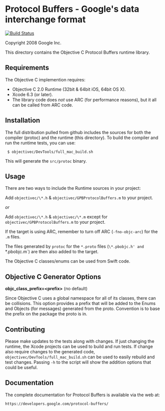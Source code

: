 Protocol Buffers - Google's data interchange format
===================================================

[![Build Status](https://travis-ci.org/google/protobuf.svg?branch=master)](https://travis-ci.org/google/protobuf)

Copyright 2008 Google Inc.

This directory contains the Objective C Protocol Buffers runtime library.

Requirements
------------

The Objective C implemention requires:

- Objective C 2.0 Runtime (32bit & 64bit iOS, 64bit OS X).
- Xcode 6.3 (or later).
- The library code does *not* use ARC (for performance reasons), but it all can
  be called from ARC code.

Installation
------------

The full distribution pulled from github includes the sources for both the
compiler (protoc) and the runtime (this directory).  To build the compiler
and run the runtime tests, you can use:

     $ objectivec/DevTools/full_mac_build.sh

This will generate the `src/protoc` binary.

Usage
-----

There are two ways to include the Runtime sources in your project:

Add `objectivec/\*.h` & `objectivec/GPBProtocolBuffers.m` to your project.

*or*

Add `objectivec/\*.h` & `objectivec/\*.m` except for
`objectivec/GPBProtocolBuffers.m` to your project.


If the target is using ARC, remember to turn off ARC (`-fno-objc-arc`) for the
`.m` files.

The files generated by `protoc` for the `*.proto` files (`\*.pbobjc.h' and
`\*.pbobjc.m`) are then also added to the target.

The Objective C classes/enums can be used from Swift code.

Objective C Generator Options
-----------------------------

**objc_class_prefix=\<prefix\>** (no default)

Since Objective C uses a global namespace for all of its classes, there can
be collisions.  This option provides a prefix that will be added to the Enums
and Objects (for messages) generated from the proto.  Convention is to base
the prefix on the package the proto is in.

Contributing
------------

Please make updates to the tests along with changes. If just changing the
runtime, the Xcode projects can be used to build and run tests.  If change also
require changes to the generated code, `objectivec/DevTools/full_mac_build.sh`
can be used to easily rebuild and test changes. Passing `-h` to the script will
show the addition options that could be useful.

Documentation
-------------

The complete documentation for Protocol Buffers is available via the
web at:

    https://developers.google.com/protocol-buffers/
